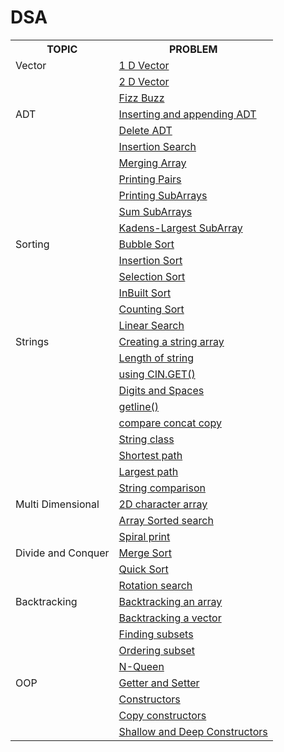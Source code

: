 # DSA

<table>
  <tr>
    <th>TOPIC</th>
    <th>PROBLEM</th>
  </tr> 
  <tr>
    <td>Vector</td>
    <td><a href="https://github.com/ishikkkkaaaa/DSA/blob/main/01%20Arrays%20and%20Vector/01-vector.cpp">1 D Vector</a></td>
  </tr>
   <tr>
    <td></td>
    <td><a href="https://github.com/ishikkkkaaaa/DSA/blob/main/01%20Arrays%20and%20Vector/02-2dVector.cpp">2 D Vector</a></td>
  </tr>
  <tr>
    <td></td>
    <td><a href="https://github.com/ishikkkkaaaa/DSA/blob/main/01%20Arrays%20and%20Vector/FizzBuzz.cpp">Fizz Buzz</a></td>
  </tr>

<!-- 2 -->

<tr>
    <td>ADT</td>
    <td><a href="">Inserting and appending ADT</a></td>
  </tr>
   <tr>
    <td></td>
    <td><a href="">Delete ADT</a></td>
  </tr>
  <tr>
    <td></td>
    <td><a href="">Insertion Search</a></td>
  </tr>
  <tr>
    <td></td>
    <td><a href="">Merging Array</a></td>
  </tr>
  <tr>
    <td></td>
    <td><a href="">Printing Pairs</a></td>
  </tr>
  <tr>
    <td></td>
    <td><a href="">Printing SubArrays</a></td>
  </tr>
    <td></td>
    <td><a href="">Sum SubArrays</a></td>
  </tr>
  </tr>
    <td></td>
    <td><a href="">Kadens-Largest SubArray</a></td>
  </tr>
     
  <!-- 3 -->

<tr>
    <td>Sorting</td>
    <td><a href="">Bubble Sort</a></td>
  </tr>
   <tr>
    <td></td>
    <td><a href="">Insertion Sort</a></td>
  </tr>
  <tr>
    <td></td>
    <td><a href="">Selection Sort</a></td>
  </tr>
  <tr>
    <td></td>
    <td><a href="">InBuilt Sort</a></td>
  </tr>
    <tr>
    <td></td>
    <td><a href="">Counting Sort</a></td>
  </tr>
  </tr>
    <tr>
    <td></td>
    <td><a href="">Linear Search</a></td>
  </tr>
  <!-- 4 -->

<tr>
    <td>Strings</td>
    <td><a href="">Creating a string array</a></td>
  </tr>
   <tr>
    <td></td>
    <td><a href="">Length of string</a></td>
  </tr>
  <tr>
    <td></td>
    <td><a href="">using CIN.GET()</a></td>
  </tr>
  <tr>
    <td></td>
    <td><a href="">Digits and Spaces</a></td>
  </tr>
    <tr>
    <td></td>
    <td><a href="">getline()</a></td>
  </tr>
      <tr>
    <td></td>
    <td><a href="">compare concat copy</a></td>
  </tr>
        <tr>
    <td></td>
    <td><a href="">String class</a></td>
  </tr>
    </tr>
        <tr>
    <td></td>
    <td><a href="">Shortest path</a></td>
  </tr>
     </tr>
        <tr>
    <td></td>
    <td><a href="">Largest path</a></td>
  </tr>
       </tr>
        <tr>
    <td></td>
    <td><a href="">String comparison</a></td>
  </tr>

  <!-- 5 -->

<tr>
    <td>Multi Dimensional</td>
    <td><a href="">2D character array</a></td>
  </tr>
  <tr>
    <td></td>
    <td><a href="">Array Sorted search</a></td>
  </tr>
  <tr>
    <td></td>
    <td><a href="">Spiral print</a></td>
  </tr>
</tr>


  <!-- 6 -->

<tr>
    <td>Divide and Conquer</td>
    <td><a href="">Merge Sort</a></td>
  </tr>
  <tr>
    <td></td>
    <td><a href="">Quick Sort</a></td>
  </tr>
  <tr>
    <td></td>
    <td><a href="">Rotation search</a></td>
  </tr>
</tr>
  
  <!-- 7 -->
  <tr>
    <td>Backtracking</td>
    <td><a href="">Backtracking an array</a></td>
  </tr>
  <tr>
    <td></td>
    <td><a href="">Backtracking a vector</a></td>
  </tr>
  <tr>
    <td></td>
    <td><a href="">Finding subsets</a></td>
  </tr>
  <tr>
    <td></td>
    <td><a href="">Ordering subset</a></td>
  </tr>
  <tr>
    <td></td>
    <td><a href="">N-Queen</a></td>
  </tr>
  <!-- 8 -->
  <tr>
    <td>OOP</td>
    <td><a href="">Getter and Setter</a></td>
  </tr>
  <tr>
    <td></td>
    <td><a href="">Constructors</a></td>
  </tr>
  <tr>
    <td></td>
    <td><a href="">Copy constructors</a></td>
  </tr>
  <tr>
    <td></td>
    <td><a href="">Shallow and Deep Constructors</a></td>
  </tr>
 
</tr>
</table>
